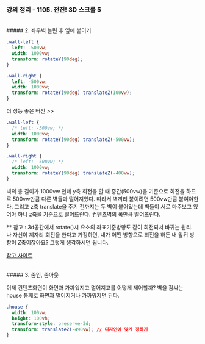 ### 강의 정리 - 1105. 전진! 3D 스크롤 5

<br />
##### 2. 좌우벽 늘린 후 옆에 붙이기

```css
.wall-left {
  left: -500vw;
  width: 1000vw;
  transform: rotateY(90deg);
}

.wall-right {
  left: -500vw;
  width: 1000vw;
  transform: rotateY(90deg) translateZ(100vw);
}
```

더 성능 좋은 버전 >>

```css
.wall-left {
  /* left: -500vw; */
  width: 1000vw;
  transform: rotateY(90deg) translateZ(-500vw);
}

.wall-right {
  /* left: -500vw; */
  width: 1000vw;
  transform: rotateY(90deg) translateZ(-400vw);
}
```

벽의 총 길이가 1000vw 인데 y축 회전을 할 때 중간(500vw)을 기준으로 회전을 하므로 500vw만큼 다른 벽들과 떨어져있다. 따라서 벽끼리 붙이려면 500vw만큼 붙여야한다. 그리고 z축 translate을 주기 전까지는 두 벽이 붙어있는데 벽들이 서로 마주보고 있어야 하니 z축을 기준으로 떨어뜨린다. 컨텐츠벽의 폭만큼 떨어뜨린다.

\*\* 참고 :
3d공간에서 rotate()시 요소의 좌표기준방향도 같이 회전되서 바뀌는 원리. 나 자신이 제자리 회전을 한다고 가정하면,
내가 어떤 방향으로 회전을 하든 내 앞뒤 방향이 Z축이잖아요? 그렇게 생각하시면 됩니다.

[참고 사이트](https://3dtransforms.desandro.com/)

<br />
##### 3. 줌인, 줌아웃

이제 컨텐츠화면이 화면과 가까워지고 멀어지고를 어떻게 제어할까? 벽을 감싸는 house 통째로 화면과 멀어지거나 가까워지면 된다.

```css
.house {
  width: 100vw;
  height: 100vh;
  transform-style: preserve-3d;
  transform: translateZ(-490vw); // 디자인에 맞게 정하기
}
```
